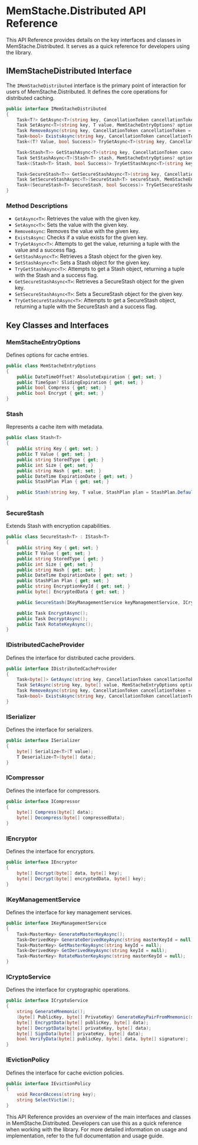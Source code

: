 # MemStache.Distributed API Reference

This API Reference provides details on the key interfaces and classes in MemStache.Distributed. It serves as a quick reference for developers using the library.

## IMemStacheDistributed Interface

The `IMemStacheDistributed` interface is the primary point of interaction for users of MemStache.Distributed. It defines the core operations for distributed caching.

```csharp
public interface IMemStacheDistributed
{
    Task<T?> GetAsync<T>(string key, CancellationToken cancellationToken = default);
    Task SetAsync<T>(string key, T value, MemStacheEntryOptions? options = null, CancellationToken cancellationToken = default);
    Task RemoveAsync(string key, CancellationToken cancellationToken = default);
    Task<bool> ExistsAsync(string key, CancellationToken cancellationToken = default);
    Task<(T? Value, bool Success)> TryGetAsync<T>(string key, CancellationToken cancellationToken = default);

    Task<Stash<T>> GetStashAsync<T>(string key, CancellationToken cancellationToken = default);
    Task SetStashAsync<T>(Stash<T> stash, MemStacheEntryOptions? options = null, CancellationToken cancellationToken = default);
    Task<(Stash<T> Stash, bool Success)> TryGetStashAsync<T>(string key, CancellationToken cancellationToken = default);

    Task<SecureStash<T>> GetSecureStashAsync<T>(string key, CancellationToken cancellationToken = default);
    Task SetSecureStashAsync<T>(SecureStash<T> secureStash, MemStacheEntryOptions? options = null, CancellationToken cancellationToken = default);
    Task<(SecureStash<T> SecureStash, bool Success)> TryGetSecureStashAsync<T>(string key, CancellationToken cancellationToken = default);
}
```

### Method Descriptions

- `GetAsync<T>`: Retrieves the value with the given key.
- `SetAsync<T>`: Sets the value with the given key.
- `RemoveAsync`: Removes the value with the given key.
- `ExistsAsync`: Checks if a value exists for the given key.
- `TryGetAsync<T>`: Attempts to get the value, returning a tuple with the value and a success flag.
- `GetStashAsync<T>`: Retrieves a Stash object for the given key.
- `SetStashAsync<T>`: Sets a Stash object for the given key.
- `TryGetStashAsync<T>`: Attempts to get a Stash object, returning a tuple with the Stash and a success flag.
- `GetSecureStashAsync<T>`: Retrieves a SecureStash object for the given key.
- `SetSecureStashAsync<T>`: Sets a SecureStash object for the given key.
- `TryGetSecureStashAsync<T>`: Attempts to get a SecureStash object, returning a tuple with the SecureStash and a success flag.

## Key Classes and Interfaces

### MemStacheEntryOptions

Defines options for cache entries.

```csharp
public class MemStacheEntryOptions
{
    public DateTimeOffset? AbsoluteExpiration { get; set; }
    public TimeSpan? SlidingExpiration { get; set; }
    public bool Compress { get; set; }
    public bool Encrypt { get; set; }
}
```

### Stash<T>

Represents a cache item with metadata.

```csharp
public class Stash<T>
{
    public string Key { get; set; }
    public T Value { get; set; }
    public string StoredType { get; }
    public int Size { get; set; }
    public string Hash { get; set; }
    public DateTime ExpirationDate { get; set; }
    public StashPlan Plan { get; set; }

    public Stash(string key, T value, StashPlan plan = StashPlan.Default);
}
```

### SecureStash<T>

Extends Stash<T> with encryption capabilities.

```csharp
public class SecureStash<T> : IStash<T>
{
    public string Key { get; set; }
    public T Value { get; set; }
    public string StoredType { get; }
    public int Size { get; set; }
    public string Hash { get; set; }
    public DateTime ExpirationDate { get; set; }
    public StashPlan Plan { get; set; }
    public string EncryptionKeyId { get; set; }
    public byte[] EncryptedData { get; set; }

    public SecureStash(IKeyManagementService keyManagementService, ICryptoService cryptoService);

    public Task EncryptAsync();
    public Task DecryptAsync();
    public Task RotateKeyAsync();
}
```

### IDistributedCacheProvider

Defines the interface for distributed cache providers.

```csharp
public interface IDistributedCacheProvider
{
    Task<byte[]> GetAsync(string key, CancellationToken cancellationToken = default);
    Task SetAsync(string key, byte[] value, MemStacheEntryOptions options, CancellationToken cancellationToken = default);
    Task RemoveAsync(string key, CancellationToken cancellationToken = default);
    Task<bool> ExistsAsync(string key, CancellationToken cancellationToken = default);
}
```

### ISerializer

Defines the interface for serializers.

```csharp
public interface ISerializer
{
    byte[] Serialize<T>(T value);
    T Deserialize<T>(byte[] data);
}
```

### ICompressor

Defines the interface for compressors.

```csharp
public interface ICompressor
{
    byte[] Compress(byte[] data);
    byte[] Decompress(byte[] compressedData);
}
```

### IEncryptor

Defines the interface for encryptors.

```csharp
public interface IEncryptor
{
    byte[] Encrypt(byte[] data, byte[] key);
    byte[] Decrypt(byte[] encryptedData, byte[] key);
}
```

### IKeyManagementService

Defines the interface for key management services.

```csharp
public interface IKeyManagementService
{
    Task<MasterKey> GenerateMasterKeyAsync();
    Task<DerivedKey> GenerateDerivedKeyAsync(string masterKeyId = null);
    Task<MasterKey> GetMasterKeyAsync(string keyId = null);
    Task<DerivedKey> GetDerivedKeyAsync(string keyId = null);
    Task<MasterKey> RotateMasterKeyAsync(string masterKeyId = null);
}
```

### ICryptoService

Defines the interface for cryptographic operations.

```csharp
public interface ICryptoService
{
    string GenerateMnemonic();
    (byte[] PublicKey, byte[] PrivateKey) GenerateKeyPairFromMnemonic(string mnemonic);
    byte[] EncryptData(byte[] publicKey, byte[] data);
    byte[] DecryptData(byte[] privateKey, byte[] data);
    byte[] SignData(byte[] privateKey, byte[] data);
    bool VerifyData(byte[] publicKey, byte[] data, byte[] signature);
}
```

### IEvictionPolicy

Defines the interface for cache eviction policies.

```csharp
public interface IEvictionPolicy
{
    void RecordAccess(string key);
    string SelectVictim();
}
```

This API Reference provides an overview of the main interfaces and classes in MemStache.Distributed. Developers can use this as a quick reference when working with the library. For more detailed information on usage and implementation, refer to the full documentation and usage guide.

